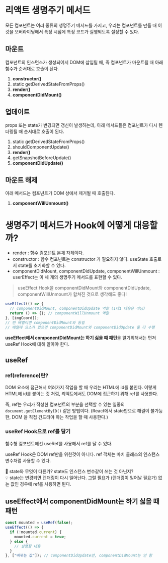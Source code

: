 # 리액트 생명주기 메서드

모든 컴포넌트는 여러 종류의 생명주기 메서드를 가지고, 우리는 컴포넌트를 만들 때 이것을 오버라이딩해서 특정 시점에 특정 코드가 실행되도록 설정할 수 있다.

## 마운트

컴포넌트의 인스턴스가 생성되어서 DOM에 삽입될 때, 즉 컴포넌트가 마운트될 때 아래 함수가 순서대로 호출이 된다.

1. **constructor()**
2. static getDerivedStateFromProps()
3. **render()**
4. **componentDidMount()**

## 업데이트

props 또는 state가 변경되면 갱신이 발생하는데, 아래 메서드들은 컴포넌트가 다시 렌더링될 때 순서대로 호출이 된다.

1. static getDerivedStateFromProps()
2. shouldComponentUpdate()
3. **render()**
4. getSnapshotBeforeUpdate()
5. **componentDidUpdate()**

## 마운트 해제

아래 메서드는 컴포넌트가 DOM 상에서 제거될 때 호출된다.

1. **componentWillUnmount()**

# 생명주기 메서드가 Hook에 어떻게 대응할까?

- render : 함수 컴포넌트 본체 자체이다.
- constructor : 함수 컴포넌트는 constructor 가 필요하지 않다. useState 호출로서 state를 초기화할 수 있다.
- componentDidMount, componentDidUpdate, componentWillUnmount : userEffect는 이 세 개의 생명주기 메서드를 표현할 수 있다.

> useEffect Hook을 componentDidMount와 componentDidUpdate, componentWillUnmount가 합쳐진 것으로 생각해도 좋다!

```javascript
useEffect(() => {
  // componentDidMount, componentDidUpdate 역할 (1대1 대응은 아님)
  return () => {}; // componentWillUnmount 역할
}, [imgCoord]);
// 빈 배열이면 componentDidMount와 동일
// 배열에 요소가 있으면 componentDidMount와 componentDidUpdate 둘 다 수행
```

**useEffect에서 componentDidMount는 하기 싫을 때 패턴**을 알기위해서는 먼저 useRef Hook에 대해 알아야 한다.

## useRef

### ref(reference)란?

DOM 요소에 접근해서 여러가지 작업을 할 때 우리는 HTML에 id를 붙인다.
이렇게 HTML에 id를 붙이는 것 처럼, 리액트에서도 DOM에 접근하기 위해 ref를 사용한다.

즉, ref는 우리가 작성한 컴포넌트의 부분을 선택할 수 있는 일종의 `document.getElementByID()` 같은 방법이다. (React에서 state만으로 해결이 불가능한, DOM 을 직접 건드려야 하는 작업을 할 때 사용한다.)

### useRef Hook으로 ref를 달기

함수형 컴포넌트에선 useRef를 사용해서 ref를 달 수 있다.

useRef Hook은 DOM ref만을 위한것이 아니다. ref 객체는 마치 클래스의 인스턴스 변수처럼 사용할 수 있다.

🤔 state와 무엇이 다른가? state도 인스턴스 변수같이 쓰는 것 아닌지?<br>
💡 state는 변경되면 랜더링이 다시 일어난다. 그럴 필요가 (랜더링이 일어날 필요가) 없는 값인 경우에 ref를 사용하면 된다.

## useEffect에서 componentDidMount는 하기 싫을 때 패턴

```javascript
const mounted = useRef(false);
useEffect(() => {
  if (!mounted.current) {
    mounted.current = true;
  } else {
    // 실행될 내용
  }
}, ["바뀌는 값"]); // componentDidUpdate만, componentDidMount는 안 함
```
